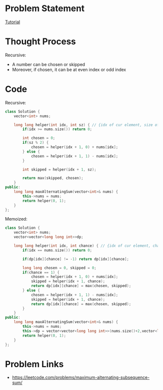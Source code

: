 # Problem Statement

[Tutorial](https://www.youtube.com/watch?v=GXMxCGnqdKE&list=PL-Jc9J83PIiEZvXCn-c5UIBvfT8dA-8EG&index=77)

# Thought Process

Recursive:
- A number can be chosen or skipped
- Moreover, if chosen, it can be at even index or odd index

# Code

Recursive:
```cpp
class Solution {
    vector<int> nums;

    long long helper(int idx, int sz) { // {idx of cur element, size of array (whether even or odd)}
        if(idx >= nums.size()) return 0;

        int chosen = 0;
        if(sz % 2) {
            chosen = helper(idx + 1, 0) + nums[idx];
        } else {
            chosen = helper(idx + 1, 1) - nums[idx];
        }

        int skipped = helper(idx + 1, sz);

        return max(skipped, chosen);
    }
public:
    long long maxAlternatingSum(vector<int>& nums) {
        this->nums = nums;
        return helper(0, 1);
    }
};
```

Memoized:
```cpp
class Solution {
    vector<int> nums;
    vector<vector<long long int>>dp;

    long long helper(int idx, int chance) { // {idx of cur element, chance (whether even or odd)}
        if(idx == nums.size()) return 0;

        if(dp[idx][chance] != -1) return dp[idx][chance];

        long long chosen = 0, skipped = 0;
        if(chance == 1) {
            chosen = helper(idx + 1, 0) + nums[idx];
            skipped = helper(idx + 1, chance);
            return dp[idx][chance] = max(chosen, skipped);
        } else {
            chosen = helper(idx + 1, 1) - nums[idx];
            skipped = helper(idx + 1, chance);
            return dp[idx][chance] = max(chosen, skipped);
        }
    }
public:
    long long maxAlternatingSum(vector<int>& nums) {
        this->nums = nums;
        this->dp = vector<vector<long long int>>(nums.size()+2,vector<long long int>(2,-1));
        return helper(0, 1);
    }
};
```

# Problem Links
- https://leetcode.com/problems/maximum-alternating-subsequence-sum/
